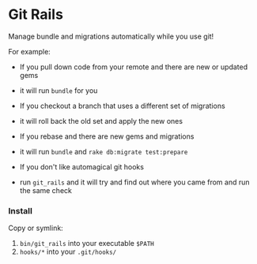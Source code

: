 Git Rails
=========

Manage bundle and migrations automatically while you use git!

For example:

- If you pull down code from your remote and there are new or updated gems
 * it will run `bundle` for you
- If you checkout a branch that uses a different set of migrations
 * it will roll back the old set and apply the new ones
- If you rebase and there are new gems and migrations
 * it will run `bundle` and `rake db:migrate test:prepare`
- If you don't like automagical git hooks
 * run `git_rails` and it will try and find out where you came from and run the same check

### Install

Copy or symlink:

1. `bin/git_rails` into your executable `$PATH`
2. `hooks/*` into your `.git/hooks/`
